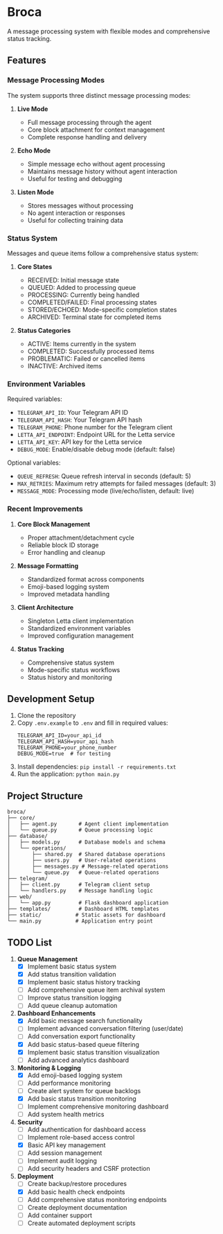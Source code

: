 # Broca

A message processing system with flexible modes and comprehensive status tracking.

## Features

### Message Processing Modes

The system supports three distinct message processing modes:

1. **Live Mode**
   - Full message processing through the agent
   - Core block attachment for context management
   - Complete response handling and delivery

2. **Echo Mode**
   - Simple message echo without agent processing
   - Maintains message history without agent interaction
   - Useful for testing and debugging

3. **Listen Mode**
   - Stores messages without processing
   - No agent interaction or responses
   - Useful for collecting training data

### Status System

Messages and queue items follow a comprehensive status system:

1. **Core States**
   - RECEIVED: Initial message state
   - QUEUED: Added to processing queue
   - PROCESSING: Currently being handled
   - COMPLETED/FAILED: Final processing states
   - STORED/ECHOED: Mode-specific completion states
   - ARCHIVED: Terminal state for completed items

2. **Status Categories**
   - ACTIVE: Items currently in the system
   - COMPLETED: Successfully processed items
   - PROBLEMATIC: Failed or cancelled items
   - INACTIVE: Archived items

### Environment Variables

Required variables:
- `TELEGRAM_API_ID`: Your Telegram API ID
- `TELEGRAM_API_HASH`: Your Telegram API hash
- `TELEGRAM_PHONE`: Phone number for the Telegram client
- `LETTA_API_ENDPOINT`: Endpoint URL for the Letta service
- `LETTA_API_KEY`: API key for the Letta service
- `DEBUG_MODE`: Enable/disable debug mode (default: false)

Optional variables:
- `QUEUE_REFRESH`: Queue refresh interval in seconds (default: 5)
- `MAX_RETRIES`: Maximum retry attempts for failed messages (default: 3)
- `MESSAGE_MODE`: Processing mode (live/echo/listen, default: live)

### Recent Improvements

1. **Core Block Management**
   - Proper attachment/detachment cycle
   - Reliable block ID storage
   - Error handling and cleanup

2. **Message Formatting**
   - Standardized format across components
   - Emoji-based logging system
   - Improved metadata handling

3. **Client Architecture**
   - Singleton Letta client implementation
   - Standardized environment variables
   - Improved configuration management

4. **Status Tracking**
   - Comprehensive status system
   - Mode-specific status workflows
   - Status history and monitoring

## Development Setup

1. Clone the repository
2. Copy `.env.example` to `.env` and fill in required values:
   ```
   TELEGRAM_API_ID=your_api_id
   TELEGRAM_API_HASH=your_api_hash
   TELEGRAM_PHONE=your_phone_number
   DEBUG_MODE=true  # for testing
   ```
3. Install dependencies: `pip install -r requirements.txt`
4. Run the application: `python main.py`

## Project Structure

```
broca/
├── core/
│   ├── agent.py       # Agent client implementation
│   └── queue.py       # Queue processing logic
├── database/
│   ├── models.py      # Database models and schema
│   └── operations/
│       ├── shared.py  # Shared database operations
│       ├── users.py   # User-related operations
│       ├── messages.py # Message-related operations
│       └── queue.py   # Queue-related operations
├── telegram/
│   ├── client.py      # Telegram client setup
│   └── handlers.py    # Message handling logic
├── web/
│   └── app.py         # Flask dashboard application
├── templates/         # Dashboard HTML templates
├── static/           # Static assets for dashboard
└── main.py           # Application entry point
```

## TODO List

1. **Queue Management**
   - [x] Implement basic status system
   - [x] Add status transition validation
   - [x] Implement basic status history tracking
   - [ ] Add comprehensive queue item archival system
   - [ ] Improve status transition logging
   - [ ] Add queue cleanup automation

2. **Dashboard Enhancements**
   - [x] Add basic message search functionality
   - [ ] Implement advanced conversation filtering (user/date)
   - [ ] Add conversation export functionality
   - [x] Add basic status-based queue filtering
   - [x] Implement basic status transition visualization
   - [ ] Add advanced analytics dashboard

3. **Monitoring & Logging**
   - [x] Add emoji-based logging system
   - [ ] Add performance monitoring
   - [ ] Create alert system for queue backlogs
   - [x] Add basic status transition monitoring
   - [ ] Implement comprehensive monitoring dashboard
   - [ ] Add system health metrics

4. **Security**
   - [ ] Add authentication for dashboard access
   - [ ] Implement role-based access control
   - [x] Basic API key management
   - [ ] Add session management
   - [ ] Implement audit logging
   - [ ] Add security headers and CSRF protection

5. **Deployment**
   - [ ] Create backup/restore procedures
   - [x] Add basic health check endpoints
   - [ ] Add comprehensive status monitoring endpoints
   - [ ] Create deployment documentation
   - [ ] Add container support
   - [ ] Create automated deployment scripts 